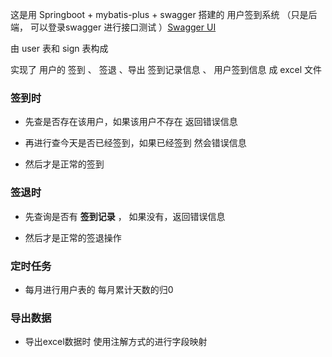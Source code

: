 这是用 Springboot + mybatis-plus + swagger 搭建的 用户签到系统  （只是后端， 可以登录swagger 进行接口测试 ）[Swagger UI](http://localhost:8080/swagger-ui.html#!/)

由 user  表和   sign  表构成

实现了 用户的 签到 、 签退 、导出 签到记录信息 、 用户签到信息 成 excel 文件

### 签到时

- 先查是否存在该用户，如果该用户不存在 返回错误信息


- 再进行查今天是否已经签到，如果已经签到 然会错误信息


- 然后才是正常的签到


### 签退时

- 先查询是否有 **签到记录** ， 如果没有，返回错误信息


- 然后才是正常的签退操作


### 定时任务

- 每月进行用户表的 每月累计天数的归0


### 导出数据

- 导出excel数据时 使用注解方式的进行字段映射